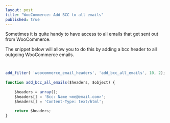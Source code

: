 ```yaml
---
layout: post
title: "WooCommerce: Add BCC to all emails"
published: true
---
```





Sometimes it is quite handy to have access to all emails that get sent out from WooCommerce. 

The snippet below will allow you to do this by adding a bcc header to all outgoing WooCommerce emails.


```javascript


add_filter( 'woocommerce_email_headers', 'add_bcc_all_emails', 10, 2);
 
function add_bcc_all_emails($headers, $object) {
 
    $headers = array();
    $headers[] = 'Bcc: Name <me@email.com>';
    $headers[] = 'Content-Type: text/html';
 
    return $headers;
}
```

